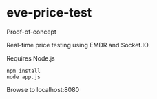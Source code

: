 # eve-price-test

Proof-of-concept

Real-time price testing using EMDR and Socket.IO.

Requires Node.js

    npm install
    node app.js

Browse to localhost:8080
